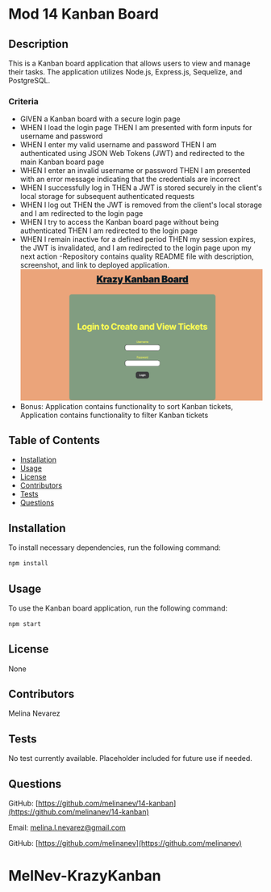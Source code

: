 # Mod 14 Kanban Board

## Description

This is a Kanban board application that allows users to view and manage their tasks. The application utilizes Node.js, Express.js, Sequelize, and PostgreSQL. 

### Criteria

- GIVEN a Kanban board with a secure login page
- WHEN I load the login page
THEN I am presented with form inputs for username and password
- WHEN I enter my valid username and password
THEN I am authenticated using JSON Web Tokens (JWT) and redirected to the main Kanban board page
- WHEN I enter an invalid username or password
THEN I am presented with an error message indicating that the credentials are incorrect
- WHEN I successfully log in
THEN a JWT is stored securely in the client's local storage for subsequent authenticated requests
- WHEN I log out
THEN the JWT is removed from the client's local storage and I am redirected to the login page
- WHEN I try to access the Kanban board page without being authenticated
THEN I am redirected to the login page
- WHEN I remain inactive for a defined period
THEN my session expires, the JWT is invalidated, and I am redirected to the login page upon my next action
-Repository contains quality README file with description, screenshot, and link to deployed application.
![Kanban Login Page](image.png)
- Bonus: 
Application contains functionality to sort Kanban tickets, 
Application contains functionality to filter Kanban tickets

## Table of Contents

- [Installation](#installation)
- [Usage](#usage)
- [License](#license)
- [Contributors](#contributors)
- [Tests](#tests)
- [Questions](#questions)

## Installation
To install necessary dependencies, run the following command:

```bash
npm install 
```

## Usage
To use the Kanban board application, run the following command:

```bash
npm start
```

## License
None

## Contributors
Melina Nevarez

## Tests
No test currently available.  Placeholder included for future use if needed.

## Questions

GitHub: [https://github.com/melinanev/14-kanban](https://github.com/melinanev/14-kanban)

Email: melina.l.nevarez@gmail.com

GitHub: [https://github.com/melinanev](https://github.com/melinanev)
# MelNev-KrazyKanban
